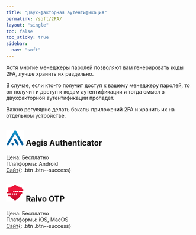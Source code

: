 ```yaml
---
title: "Двух-факторная аутентификация"
permalink: /soft/2FA/
layout: "single"
toc: false
toc_sticky: true
sidebar:
  nav: "soft"
---
```


Хотя многие менеджеры паролей позволяют вам генерировать коды 2FA, лучше хранить их раздельно.

В случае, если кто-то получит доступ к вашему менеджеру паролей, то он получит и доступ к кодам аутентификации и тогда смысл в двухфакторной аутентификации пропадет. 

Важно регулярно делать бэкапы приложений 2FA и хранить их на отдельном устройстве.

## ![](/assets/soft-icons/aegis.png) Aegis Authenticator  
Цена: Бесплатно  
Платформы: Android  
[Сайт](https://getaegis.app){: .btn .btn--success}


## ![](/assets/soft-icons/raivo-otp.png) Raivo OTP
Цена: Бесплатно  
Платформы: iOS, MacOS  
[Сайт](https://raivo-otp.com){: .btn .btn--success}

